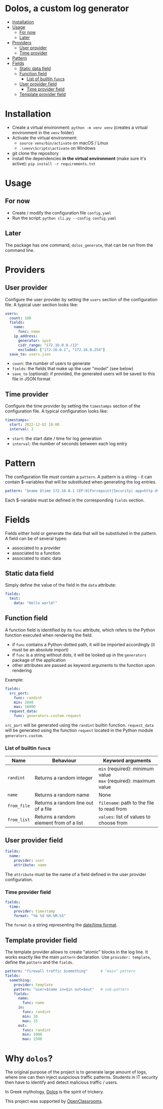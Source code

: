 # Dolos, a custom log generator <!-- omit from toc -->

- [Installation](#installation)
- [Usage](#usage)
  - [For now](#for-now)
  - [Later](#later)
- [Providers](#providers)
  - [User provider](#user-provider)
  - [Time provider](#time-provider)
- [Pattern](#pattern)
- [Fields](#fields)
  - [Static data field](#static-data-field)
  - [Function field](#function-field)
    - [List of builtin `func`s](#list-of-builtin-funcs)
  - [User provider field](#user-provider-field)
    - [Time provider field](#time-provider-field)
  - [Template provider field](#template-provider-field)

# Installation

* Create a virtual environment: `python -m venv venv` (creates a virtual environment in the `venv` folder)
* Activate the virtual environment:
  * `source venv/bin/activate` on macOS / Linux
  * `.\venv\Scripts\activate` on Windows
* git clone the repository
* install the dependencies **in the virtual environment** (make sure it's active): `pip install -r requirements.txt`

# Usage

## For now
* Create / modify the configuration file `config.yaml`
* Run the script: `python cli.py --config config.yaml`

## Later

The package has one command, `dolos_generate`, that can be run from the command line.

# Providers

## User provider

Configure the user provider by setting the `users` section of the configuration file. A typical user section looks like:

```yaml
users:
  count: 100
  fields:
    name:
      func: name
    ip_address:
      generator: ipv4
      cidr_range: "172.16.0.0./12"
      excluded: ["172.16.0.1", "172.16.0.254"]
  save_to: users.json
```

* `count`: the number of users to generate
* `fields`: the fields that make up the user "model" (see below)
* `save_to` (optional): if provided, the generated users will be saved to this file in JSON format 

## Time provider

Configure the time provider by setting the `timestamps` section of the configuration file. A typical configuration looks like:

```yaml
timestamps:
  start: 2022-12-02 10:00
  interval: 3
```

* `start`: the start date / time for log generation
* `interval`: the number of seconds between each log entry

# Pattern

The configuration file must contain a `pattern`. A pattern is a string - it can contain $-variables that will be substituted when generating the log entries.

```yaml
pattern: "$name $time 172.16.0.1 CEF:0|Forcepoint|Security| app=http dvc=$src_ip dst=172.16.0.1 dpt=80 src=192.0.2.4 spt=$src_port $request_data"
```

Each $-variable must be defined in the corresponding `fields` section.

# Fields

Fields either hold or generate the data that will be substituted in the pattern. A field can be of several types:
* associated to a provider
* associated to a function
* associated to static data

## Static data field

Simply define the value of the field in the `data` attribute:

```yaml
fields:
  test:
    data: "Hello world!"
```
## Function field

A function field is identified by its `func` attribute, which refers to the Python function executed when rendering the field.

* if `func` contains a Python-dotted path, it will be imported accordingly (it must be an absolute import)
* if `func` is a string without dots, it will be looked up in the `generators` package of the application
* other attributes are passed as keyword arguments to the function upon rendering

Example:

```yaml
fields:
  src_port:
    func: randint
    min: 2048
    max: 16000
  request_data:
    func: generators.custom.request
```

`src_port` will be generated using the `randint` builtin function.
`request_data` will be generated using the function `request` located in the Python module `generators.custom`.

### List of builtin `func`s

| Name        | Behaviour                               | Keyword arguments                                                  |
| ----------- | --------------------------------------- | ------------------------------------------------------------------ |
| `randint`   | Returns a random integer                | `min` (required): minimum value<br>`max` (required): maximum value |
| `name`      | Returns a random name                   | None                                                               |
| `from_file` | Returns a random line out of a file     | `filename`: path to the file to read from                          |
| `from_list` | Returns a random element from of a list | `values`: list of values to choose from                            |

## User provider field

```yaml
fields:
  name:
    provider: user
    attribute: name
```

The `attribute` must be the name of a field defined in the user provider configuration.

### Time provider field

```yaml
fields:
  time:
    provider: timestamp
    format: "%b %d %H:%M:%S"
```

The `format` is a string representing the [date/time format](https://docs.python.org/3/library/datetime.html#strftime-and-strptime-format-codes).

## Template provider field

The template provider allows to create "atomic" blocks in the log line. It works exactly like the main `pattern` declaration.
Use `provider: template`, define the `pattern` and the `fields`.

```yaml
pattern: "firewall traffic $something"      # "main" pattern
fields:
  something:
    provider: template
    pattern: "user=$name in=$in out=$out"   # sub-pattern
    fields:
      name:
        func: name
      in:
        func: randint
        min: 10
        max: 15
      out:
        func: randint
        min: 1000
        max: 1500
```


# Why `dolos`? <!-- omit from toc -->
The original purpose of the project is to generate large amount of logs, where one can then inject suspicious traffic patterns. Students in IT security then have to identify and detect malicious traffic / users.

In Greek mythology, [Dolos](https://en.wikipedia.org/wiki/Dolos_(mythology)) is the spirit of trickery.


This project was supported by [OpenClassrooms](https://openclassrooms.com/).